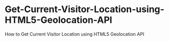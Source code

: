 # Get-Current-Visitor-Location-using-HTML5-Geolocation-API
How to Get Current Visitor Location using HTML5 Geolocation API
